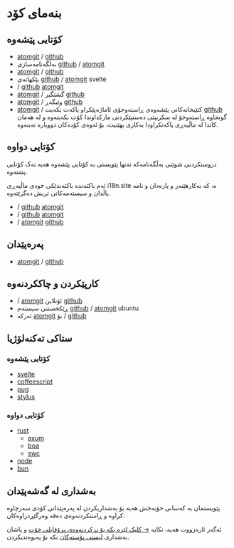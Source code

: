 # بنەمای کۆد

## کۆتایی پێشەوە

* [atomgit](https://atomgit.com/i18n/proto) / [github](https://github.com/i18n-site/site)
* بەڵگەنامەسازی [github](https://github.com/i18n-site/md) / [atomgit](https://atomgit.com/i18n/md)
* [atomgit](https://atomgit.com/i18n/18x) / [github](https://github.com/i18n-site/18x)
* پێکهاتەی [github](https://github.com/i18n-site/plugin) / [atomgit](https://atomgit.com/i18n/plugin) svelte
* / [github](https://github.com/i18n-site/proto) [atomgit](https://atomgit.com/i18n/proto)
* [atomgit](https://atomgit.com/i18n/lib) / گشتگیر [github](https://github.com/i18n-site/lib)
* [atomgit](https://atomgit.com/i18n/ie) / وێبگەڕ [github](https://github.com/i18n-site/ie)
* [atomgit](https://atomgit.com/i18n/x) / کتێبخانەکانی پێشەوەی ڕاستەوخۆی ئاماژەپێکراو پاکەت بکەیت [github](https://github.com/i18n-site/x)
  گونجاوە ڕاستەوخۆ لە سکریپتی دەستپێکردنی مارکداوندا کۆت بکەیتەوە و لە هەمان کاتدا لە ماڵپەڕی پاکەتکراودا بەکاری بهێنیت، بۆ ئەوەی کۆدەکان دووبارە نەبنەوە.

## کۆتایی دواوە

دروستکردنی شوێنی بەڵگەنامەکە تەنها پێویستی بە کۆتایی پێشەوە هەیە نەک کۆتایی پشتەوە.

ئەم باکئەندە باکئەندێکی خودی ماڵپەڕی i18n.site ە، کە بەکارهێنەر و پارەدان و نامە پاڵدان و سیستەمەکانی تریش دەگرێتەوە.

* / [github](https://github.com/i18n-api/srv) [atomgit](https://atomgit.com/i18n-api/srv)
* / [github](https://github.com/i18n-api/pub) [atomgit](https://atomgit.com/i18n-api/pub)
* / [atomgit](https://atomgit.com/i18n/rust) [github](https://github.com/i18n-site/rust)

## پەرەپێدان

* [atomgit](https://atomgit.com/i18n-api/srv.docker) / [github](https://github.com/i18n-api/srv.docker)

## کارپێکردن و چاککردنەوە

* / [atomgit](https://atomgit.com/i18n-ops/ops) ئۆنلاین [github](https://github.com/i18n-ops/ops)
* ڕێکخستنی سیستەم [github](https://github.com/i18n-ops/ubuntu) / [atomgit](https://atomgit.com/i18n-ops/ubuntu) ubuntu
* ئەرکە [atomgit](https://atomgit.com/i18n/cron) بۆ / [github](https://github.com/i18n-cron/cron)

## ستاکی تەکنەلۆژیا

### کۆتایی پێشەوە

* [svelte](//svelte.dev)
* [coffeescript](//coffeescript.org)
* [pug](https://github.com/pugjs/pug)
* [stylus](https://stylus.com)

### کۆتایی دواوە

* [rust](//rust.org)
  * [axum](//github.com/tokio-rs/axum)
  * [boa](//github.com/boa-dev/boa)
  * [swc](//swc.rs)
* [node](//nodejs.org)
* [bun](//bun.dev)

## بەشداری لە گەشەپێدان

پێویستمان بە کەسانی خۆبەخش هەیە بۆ بەشداریکردن لە پەرەپێدانی کۆدی سەرچاوە کراوە و ڕاستکردنەوەی دەقە وەرگێڕدراوەکان.

ئەگەر ئارەزووت هەیە، تکایە [→ کلیک لێرە بکە بۆ پڕکردنەوەی پڕۆفایلی خۆت](https://ggl.link/i18n) و پاشان بەشداری [لیستی پۆستەکان](https://groups.google.com/u/2/g/i18n-site) بکە بۆ پەیوەندیکردن.